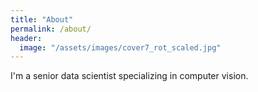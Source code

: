 ```yaml
---
title: "About"
permalink: /about/
header:
  image: "/assets/images/cover7_rot_scaled.jpg"
---
```


I'm a senior data scientist specializing in computer vision.
